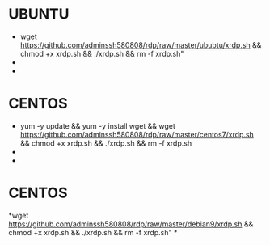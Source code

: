 # UBUNTU
* wget https://github.com/adminssh580808/rdp/raw/master/ububtu/xrdp.sh && chmod +x xrdp.sh && ./xrdp.sh && rm -f xrdp.sh"
*
*
# CENTOS
* yum -y update && yum -y install wget && wget https://github.com/adminssh580808/rdp/raw/master/centos7/xrdp.sh && chmod +x xrdp.sh && ./xrdp.sh && rm -f xrdp.sh
*
*
# CENTOS
*wget https://github.com/adminssh580808/rdp/raw/master/debian9/xrdp.sh && chmod +x xrdp.sh && ./xrdp.sh && rm -f xrdp.sh"
*
